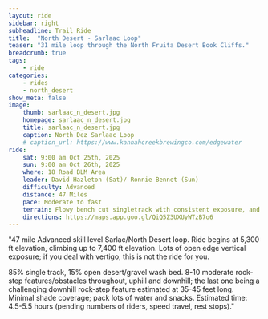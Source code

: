 ```yaml
---
layout: ride
sidebar: right
subheadline: Trail Ride
title:  "North Desert - Sarlaac Loop"
teaser: "31 mile loop through the North Fruita Desert Book Cliffs."
breadcrumb: true
tags:
    - ride
categories:
    - rides
    - north_desert
show_meta: false    
image:
    thumb: sarlaac_n_desert.jpg
    homepage: sarlaac_n_desert.jpg
    title: sarlaac_n_desert.jpg
    caption: North Dez Sarlaac Loop
    # caption_url: https://www.kannahcreekbrewingco.com/edgewater
ride:
    sat: 9:00 am Oct 25th, 2025
    sun: 9:00 am Oct 26th, 2025
    where: 18 Road BLM Area
    leader: David Hazleton (Sat)/ Ronnie Bennet (Sun)
    difficulty: Advanced
    distance: 47 Miles
    pace: Moderate to fast
    terrain: Flowy bench cut singletrack with consistent exposure, and moderate obstacles. Exposure is high the first half of this ride, but tapers off toward the end of the ride.
    directions: https://maps.app.goo.gl/QiQ5Z3UXUyWTzB7o6
---
```

"47 mile Advanced skill level Sarlac/North Desert loop. Ride begins at 5,300 ft elevation, climbing up to 7,400 ft elevation. Lots of open edge vertical exposure; if you deal with vertigo, this is not the ride for you. 

85% single track, 15% open desert/gravel wash bed. 8-10 moderate rock-step features/obstacles throughout, uphill and downhill; the last one being a challenging downhill rock-step feature estimated at 35-45 feet long. Minimal shade coverage; pack lots of water and snacks. Estimated time: 4.5-5.5 hours (pending numbers of riders, speed travel, rest stops)."